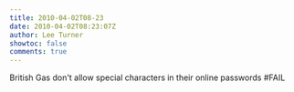 ```yaml
---
title: 2010-04-02T08-23
date: 2010-04-02T08:23:07Z
author: Lee Turner
showtoc: false
comments: true
---
```


British Gas don't allow special characters in their online passwords #FAIL

